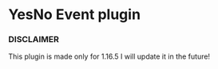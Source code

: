 # YesNo Event plugin

<h3>DISCLAIMER</h3>
<p>This plugin is made only for 1.16.5 I will update it in the future!</p>
